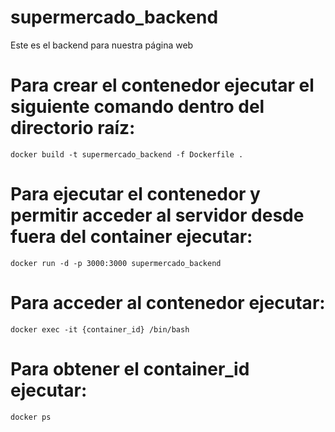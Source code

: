 # supermercado_backend
Este es el backend para nuestra página web

# Para crear el contenedor ejecutar el siguiente comando dentro del directorio raíz:
```
docker build -t supermercado_backend -f Dockerfile .
```
# Para ejecutar el contenedor y permitir acceder al servidor desde fuera del container ejecutar:
```
docker run -d -p 3000:3000 supermercado_backend
```
# Para acceder al contenedor ejecutar:
```
docker exec -it {container_id} /bin/bash
```
# Para obtener el container_id ejecutar:
```
docker ps
```